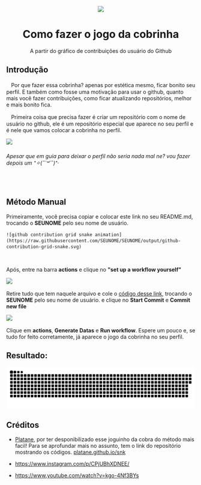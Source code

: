 <div align="center">
  
  ![](https://cdn.discordapp.com/attachments/895041648281649172/895042037815074856/github-contribution-grid-snake.gif)
  
  <h1>Como fazer o jogo da cobrinha</h1>
  <p >A partir do gráfico de contribuições do usuário do Github</p>
</div>

## Introdução
  
ㅤPor que fazer essa cobrinha? apenas por estética mesmo, ficar bonito seu perfil. E também como fosse uma motivação para usar o github, quanto mais você fazer contribuições, como ficar atualizando repositórios, melhor e mais bonito fica.

ㅤPrimeira coisa que precisa fazer é criar um repositório com o nome de usuário no github, ele é um repositório especial que aparece no seu perfil e é nele que vamos colocar a cobrinha no perfil.</p>

  ![](https://cdn.discordapp.com/attachments/895041648281649172/895047114642587739/NewCanvas1.png)

<h6>Apesar que em guia para deixar o perfil não seria nada mal ne? vou fazer depois um ⁺✧(˶´꒳´˵)⁺‧</h6

ㅤ<!--Descobri que tem dois jeitos de fazer o jogo da cobrinha, o Manual e o mais fácil. Faz o que você achar melhor.-->


 <!-- ## Método mais fácil

Copie esse link e coloque este link no seu README.md, trocando o **SEUNOME** pelo seu nome de usuário.
  
       ![Snake animation](https://raw.githubusercontent.com/SEUNOME/SEUNOME/output/github-contribution-grid-snake.svg)

## Resultado:
  ![](https://raw.githubusercontent.com/MariaClaraC/MariaClaraC/output/github-contribution-grid-snake.svg)

  ... só '-'
  ----- -->
  
## Método Manual

Primeiramente, você precisa copiar e colocar este link no seu README.md, trocando o **SEUNOME** pelo seu nome de usuário.

    ![github contribution grid snake animation](https://raw.githubusercontent.com/SEUNOME/SEUNOME/output/github-contribution-grid-snake.svg)
<br>

Após, entre na barra **actions** e clique no **"set up a workflow yourself"**
  
  ![](https://cdn.discordapp.com/attachments/895041648281649172/895064610489630781/NewCanvas1.png)

  Retire tudo que tem naquele arquivo e cole o [código desse link](https://github.com/MariaClaraC/Cobrinha/blob/main/.github/workflows/blank.yml), trocando o **SEUNOME** pelo seu nome de usuário. e clique no **Start Commit** e **Commit new file**


![](https://cdn.discordapp.com/attachments/895041648281649172/895070008873451530/NewCanvas1.png)
  
  Clique em **actions**,  **Generate Datas** e **Run workflow**. Espere um pouco e, se tudo for feito corretamente, já aparece o jogo da cobrinha no seu perfil.

  
## Resultado:
![github contribution grid snake animation](https://raw.githubusercontent.com/MariaClaraC/MariaClaraC/output/github-contribution-grid-snake.svg)

## Créditos 
  
  - [Platane](https://github.com/Platane/snk), por ter desponibilizado esse joguinho da cobra do método mais facil! Para se aprofundar mais no assunto, tem o link do repositório mostrando os códigos.
  [platane.github.io/snk](https://platane.github.io/snk)
  
  - https://www.instagram.com/p/CPjUBhXDNEE/
  - https://www.youtube.com/watch?v=kgo-4Nf3BYs

